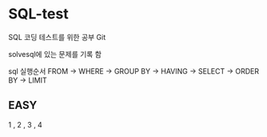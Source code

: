 <h1>SQL-test</h1>
<p> SQL 코딩 테스트를 위한 공부 Git</p>
<p>solvesql에 있는 문제를 기록 함</p>
<p>sql 실행순서 FROM -> WHERE -> GROUP BY -> HAVING -> SELECT -> ORDER BY -> LIMIT </p>
<h2> EASY </h2>
<p>1 , 2 , 3 , 4</p>
